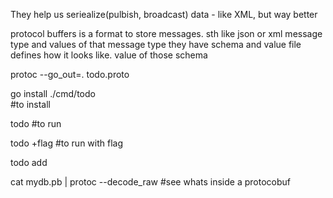 They help us seriealize(pulbish, broadcast) data - like XML, but way better

protocol buffers is a format to store messages. sth like json or xml
message type and values of that message type
they have schema and value
file defines how it looks like. value of those schema

protoc --go_out=. todo.proto

go install ./cmd/todo  
#to install

todo
#to run

todo +flag
#to run with flag

todo add <text>

cat mydb.pb | protoc --decode_raw
#see whats inside a protocobuf